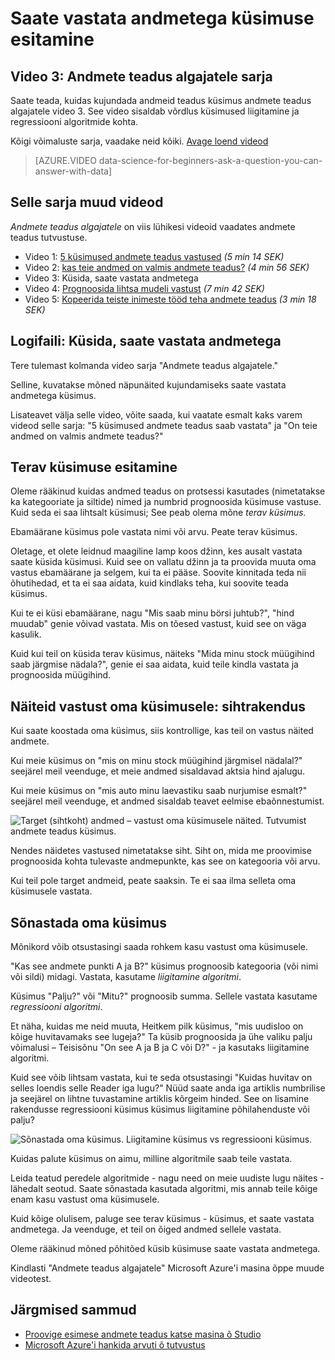 <properties
   pageTitle="Postitage oma küsimus, saate vastata andmetega - koostada küsimused | Microsoft Azure'i"
   description="Saate teada, kuidas kujundada andmeid teadus küsimus andmete teadus algajatele video 3. Sisaldab võrdlus liigitamine ja regressiooni küsimused."
   keywords="andmete teadus küsimusi, koostada küsimusi, regressiooni küsimusi, liigitamine küsimusi, terav küsimus"
   services="machine-learning"
   documentationCenter="na"
   authors="cjgronlund"
   manager="jhubbard"
   editor="cjgronlund"/>

<tags
   ms.service="machine-learning"
   ms.devlang="na"
   ms.topic="article"
   ms.tgt_pltfrm="na"
   ms.workload="na"
   ms.date="10/20/2016"
   ms.author="cgronlun;garye"/>

# <a name="ask-a-question-you-can-answer-with-data"></a>Saate vastata andmetega küsimuse esitamine

## <a name="video-3-data-science-for-beginners-series"></a>Video 3: Andmete teadus algajatele sarja

Saate teada, kuidas kujundada andmeid teadus küsimus andmete teadus algajatele video 3. See video sisaldab võrdlus küsimused liigitamine ja regressiooni algoritmide kohta.

Kõigi võimaluste sarja, vaadake neid kõiki. [Avage loend videod](#other-videos-in-this-series)

> [AZURE.VIDEO data-science-for-beginners-ask-a-question-you-can-answer-with-data]

## <a name="other-videos-in-this-series"></a>Selle sarja muud videod

*Andmete teadus algajatele* on viis lühikesi videoid vaadates andmete teadus tutvustuse.

  * Video 1: [5 küsimused andmete teadus vastused](machine-learning-data-science-for-beginners-the-5-questions-data-science-answers.md) *(5 min 14 SEK)*
  * Video 2: [kas teie andmed on valmis andmete teadus?](machine-learning-data-science-for-beginners-is-your-data-ready-for-data-science.md) *(4 min 56 SEK)*
  * Video 3: Küsida, saate vastata andmetega
  * Video 4: [Prognoosida lihtsa mudeli vastust](machine-learning-data-science-for-beginners-predict-an-answer-with-a-simple-model.md) *(7 min 42 SEK)*
  * Video 5: [Kopeerida teiste inimeste tööd teha andmete teadus](machine-learning-data-science-for-beginners-copy-other-peoples-work-to-do-data-science.md) *(3 min 18 SEK)*

## <a name="transcript-ask-a-question-you-can-answer-with-data"></a>Logifaili: Küsida, saate vastata andmetega

Tere tulemast kolmanda video sarja "Andmete teadus algajatele."  

Selline, kuvatakse mõned näpunäited kujundamiseks saate vastata andmetega küsimus.

Lisateavet välja selle video, võite saada, kui vaatate esmalt kaks varem videod selle sarja: "5 küsimused andmete teadus saab vastata" ja "On teie andmed on valmis andmete teadus?"

## <a name="ask-a-sharp-question"></a>Terav küsimuse esitamine

Oleme rääkinud kuidas andmed teadus on protsessi kasutades (nimetatakse ka kategooriate ja siltide) nimed ja numbrid prognoosida küsimuse vastuse. Kuid seda ei saa lihtsalt küsimusi; See peab olema mõne *terav küsimus.*

Ebamäärane küsimus pole vastata nimi või arvu. Peate terav küsimus.

Oletage, et olete leidnud maagiline lamp koos džinn, kes ausalt vastata saate küsida küsimusi. Kuid see on vallatu džinn ja ta proovida muuta oma vastus ebamäärane ja selgem, kui ta ei pääse. Soovite kinnitada teda nii õhutihedad, et ta ei saa aidata, kuid kindlaks teha, kui soovite teada küsimus.

Kui te ei küsi ebamäärane, nagu "Mis saab minu börsi juhtub?", "hind muudab" genie võivad vastata. Mis on tõesed vastust, kuid see on väga kasulik.

Kuid kui teil on küsida terav küsimus, näiteks "Mida minu stock müügihind saab järgmise nädala?", genie ei saa aidata, kuid teile kindla vastata ja prognoosida müügihind.

## <a name="examples-of-your-answer-target-data"></a>Näiteid vastust oma küsimusele: sihtrakendus

Kui saate koostada oma küsimus, siis kontrollige, kas teil on vastus näited andmete.

Kui meie küsimus on "mis on minu stock müügihind järgmisel nädalal?" seejärel meil veenduge, et meie andmed sisaldavad aktsia hind ajalugu.

Kui meie küsimus on "mis auto minu laevastiku saab nurjumise esmalt?" seejärel meil veenduge, et andmed sisaldab teavet eelmise ebaõnnestumist.

![Target (sihtkoht) andmed – vastust oma küsimusele näited. Tutvumist andmete teadus küsimus.](./media/machine-learning-data-science-for-beginners-ask-a-question-you-can-answer-with-data/machine-learning-data-science-target-data.png)

Nendes näidetes vastused nimetatakse siht. Siht on, mida me proovimise prognoosida kohta tulevaste andmepunkte, kas see on kategooria või arvu.

Kui teil pole target andmeid, peate saaksin. Te ei saa ilma selleta oma küsimusele vastata.

## <a name="reformulate-your-question"></a>Sõnastada oma küsimus

Mõnikord võib otsustasingi saada rohkem kasu vastust oma küsimusele.

"Kas see andmete punkti A ja B?" küsimus prognoosib kategooria (või nimi või sildi) midagi. Vastata, kasutame *liigitamine algoritmi*.

Küsimus "Palju?" või "Mitu?" prognoosib summa. Sellele vastata kasutame *regressiooni algoritmi*.

Et näha, kuidas me neid muuta, Heitkem pilk küsimus, "mis uudisloo on kõige huvitavamaks see lugeja?" Ta küsib prognoosida ja ühe valiku palju võimalusi – Teisisõnu "On see A ja B ja C või D?" - ja kasutaks liigitamine algoritmi.

Kuid see võib lihtsam vastata, kui te seda otsustasingi "Kuidas huvitav on selles loendis selle Reader iga lugu?" Nüüd saate anda iga artiklis numbrilise ja seejärel on lihtne tuvastamine artiklis kõrgeim hinded. See on lisamine rakendusse regressiooni küsimus küsimus liigitamine põhilahenduste või palju?

![Sõnastada oma küsimus. Liigitamine küsimus vs regressiooni küsimus.](./media/machine-learning-data-science-for-beginners-ask-a-question-you-can-answer-with-data/machine-learning-data-science-classification-question-vs-regression-question.png)

Kuidas palute küsimus on aimu, milline algoritmile saab teile vastata.

Leida teatud peredele algoritmide - nagu need on meie uudiste lugu näites - lähedalt seotud. Saate sõnastada kasutada algoritmi, mis annab teile kõige enam kasu vastust oma küsimusele.

Kuid kõige olulisem, paluge see terav küsimus - küsimus, et saate vastata andmetega. Ja veenduge, et teil on õiged andmed sellele vastata.

Oleme rääkinud mõned põhitõed küsib küsimuse saate vastata andmetega.

Kindlasti "Andmete teadus algajatele" Microsoft Azure'i masina õppe muude videotest.


## <a name="next-steps"></a>Järgmised sammud

  * [Proovige esimese andmete teadus katse masina õ Studio](machine-learning-create-experiment.md)
  * [Microsoft Azure'i hankida arvuti õ tutvustus](machine-learning-what-is-machine-learning.md)
